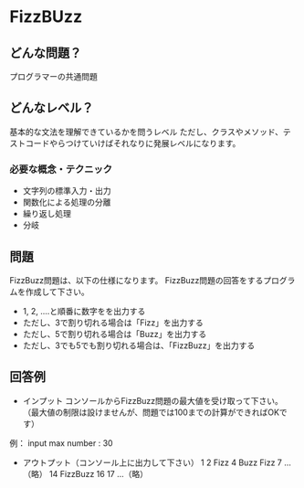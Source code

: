 # FizzBUzz

## どんな問題？

プログラマーの共通問題

## どんなレベル？

基本的な文法を理解できているかを問うレベル
ただし、クラスやメソッド、テストコードやらつけていけばそれなりに発展レベルになります。

### 必要な概念・テクニック
- 文字列の標準入力・出力
- 関数化による処理の分離
- 繰り返し処理
- 分岐

## 問題

FizzBuzz問題は、以下の仕様になります。
FizzBuzz問題の回答をするプログラムを作成して下さい。

- 1, 2, ....と順番に数字をを出力する
- ただし、3で割り切れる場合は「Fizz」を出力する
- ただし、5で割り切れる場合は「Buzz」を出力する
- ただし、3でも5でも割り切れる場合は、「FizzBuzz」を出力する

## 回答例

- インプット
コンソールからFizzBuzz問題の最大値を受け取って下さい。
（最大値の制限は設けませんが、問題では100までの計算ができればOKです）

例：
input max number : 30

- アウトプット（コンソール上に出力して下さい）
1
2
Fizz
4
Buzz
Fizz
7
...（略）
14
FizzBuzz
16
17
...（略）
